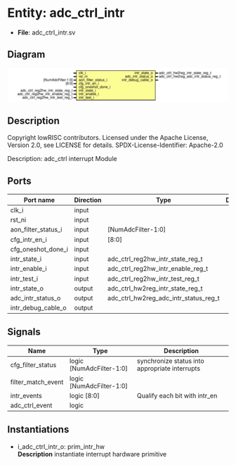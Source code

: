 # Entity: adc_ctrl_intr

- **File**: adc_ctrl_intr.sv
## Diagram

![Diagram](adc_ctrl_intr.svg "Diagram")
## Description

 Copyright lowRISC contributors.
 Licensed under the Apache License, Version 2.0, see LICENSE for details.
 SPDX-License-Identifier: Apache-2.0

 Description: adc_ctrl interrupt Module


## Ports

| Port name           | Direction | Type                                  | Description |
| ------------------- | --------- | ------------------------------------- | ----------- |
| clk_i               | input     |                                       |             |
| rst_ni              | input     |                                       |             |
| aon_filter_status_i | input     | [NumAdcFilter-1:0]                    |             |
| cfg_intr_en_i       | input     | [8:0]                                 |             |
| cfg_oneshot_done_i  | input     |                                       |             |
| intr_state_i        | input     | adc_ctrl_reg2hw_intr_state_reg_t      |             |
| intr_enable_i       | input     | adc_ctrl_reg2hw_intr_enable_reg_t     |             |
| intr_test_i         | input     | adc_ctrl_reg2hw_intr_test_reg_t       |             |
| intr_state_o        | output    | adc_ctrl_hw2reg_intr_state_reg_t      |             |
| adc_intr_status_o   | output    | adc_ctrl_hw2reg_adc_intr_status_reg_t |             |
| intr_debug_cable_o  | output    |                                       |             |
## Signals

| Name               | Type                     | Description                                      |
| ------------------ | ------------------------ | ------------------------------------------------ |
| cfg_filter_status  | logic [NumAdcFilter-1:0] |  synchronize status into appropriate interrupts  |
| filter_match_event | logic [NumAdcFilter-1:0] |                                                  |
| intr_events        | logic [8:0]              | Qualify each bit with intr_en                    |
| adc_ctrl_event     | logic                    |                                                  |
## Instantiations

- i_adc_ctrl_intr_o: prim_intr_hw
</br>**Description**
 instantiate interrupt hardware primitive

